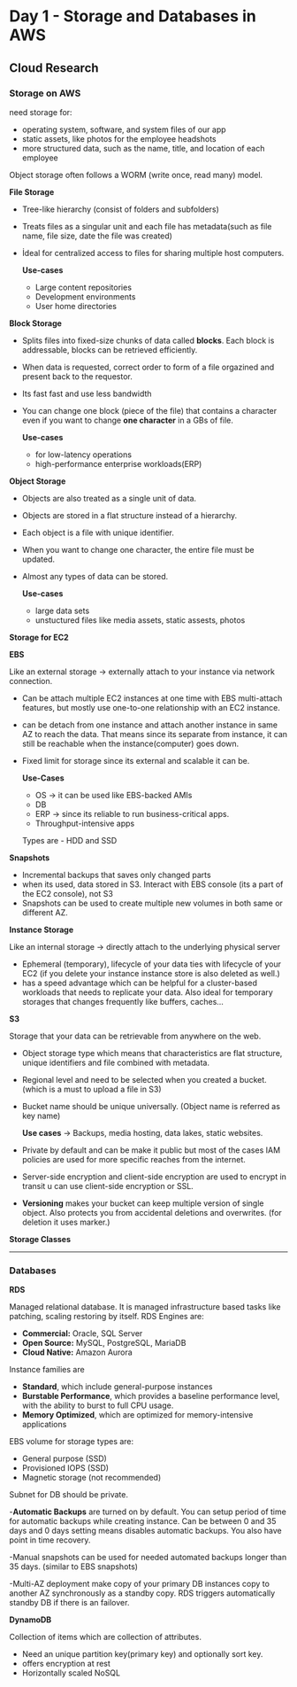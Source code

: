 <!-- This is a template you can use for quick progress days. It removes a lot of the steps we encourage you to share in the longer template 000-DAY-ARTICLE-LONG-TEMPLATE.MD-->

# Day 1 - Storage and Databases in AWS

## Cloud Research

### **Storage on AWS**

need storage for:

- operating system, software, and system files of our app
- static assets, like photos for the employee headshots
- more structured data, such as the name, title, and location of each employee

Object storage often follows a WORM (write once, read many) model.

**File Storage**

- Tree-like hierarchy (consist of folders and subfolders)
- Treats files as a singular unit and each file has metadata(such as file name, file size, date the file was created)
- İdeal for centralized access to files for sharing multiple host computers.
    
    **Use-cases**
    
    - Large content repositories
    - Development environments
    - User home directories

**Block Storage**

- Splits files into fixed-size chunks of data called **blocks**. Each block is addressable, blocks can be retrieved efficiently.
- When data is requested, correct order to form of a file orgazined and present back to the requestor.
- Its fast fast and use less bandwidth
- You can change one block (piece of the file) that contains a character even if you want to change **one character** in a GBs of file.
    
    **Use-cases**
    
    - for low-latency operations
    - high-performance enterprise workloads(ERP)

**Object Storage**

- Objects are also treated as a single unit of data.
- Objects are stored in a flat structure instead of a hierarchy.
- Each object is a file with unique identifier.
- When you want to change one character, the entire file must be updated.
- Almost any types of data can be stored.
    
    **Use-cases**
    
    - large data sets
    - unstuctured files like media assets, static assests, photos
    

**Storage for EC2**

**EBS**

Like an external storage → externally attach to your instance via network connection.

- Can be attach multiple EC2 instances at one time with EBS multi-attach features, but mostly use one-to-one relationship with an EC2 instance.
- can be detach from one instance and attach another instance in same AZ to reach the data. That means since its separate from instance, it can still be reachable when the instance(computer) goes down.
- Fixed limit for storage since its external and scalable it can be.
    
    **Use-Cases**
    
    - OS → it can be used like EBS-backed AMIs
    - DB
    - ERP → since its reliable to run business-critical apps.
    - Throughput-intensive apps
    
    Types are  - HDD and SSD
    

**Snapshots**

- Incremental backups that saves only changed parts
- when its used, data stored in S3. Interact with EBS console (its a part of the EC2 console), not S3
- Snapshots can be used to create multiple new volumes in both same or different AZ.

**Instance Storage**

 Like an internal storage → directly attach to the underlying physical server

- Ephemeral (temporary), lifecycle of your data ties with lifecycle of your EC2 (if you delete your instance instance store is also deleted as well.)
- has a speed advantage which can be helpful for a cluster-based workloads that needs to replicate your data. Also ideal for temporary storages that changes frequently like buffers, caches…

**S3**

Storage that your data can be retrievable from anywhere on the web.

- Object storage type which means that characteristics are flat structure, unique identifiers and file combined with metadata.
- Regional level and need to be selected when you created a bucket. (which is a must to upload a file in S3)
- Bucket name should be unique universally. (Object name is referred as key name)
    
    **Use cases** → Backups, media hosting, data lakes, static websites.
    
- Private by default and can be make it public but most of the cases IAM policies are used for more specific reaches from the internet.
- Server-side encryption and client-side encryption are used to encrypt in transit u can use client-side encryption or SSL.
- **Versioning** makes your bucket can keep multiple version of single object. Also protects you from accidental deletions and overwrites. (for deletion it uses marker.)

**Storage Classes**

------------
### **Databases**

**RDS**

Managed relational database. It is managed infrastructure based tasks like patching, scaling restoring by itself. 
RDS Engines are:

- **Commercial:** Oracle, SQL Server
- **Open Source:** MySQL, PostgreSQL, MariaDB
- **Cloud Native:** Amazon Aurora

Instance families are

- **Standard**, which include general-purpose instances
- **Burstable Performance**, which provides a baseline performance level, with the ability to burst to full CPU usage.
- **Memory Optimized**, which are optimized for memory-intensive applications

EBS volume for storage types are:

- General purpose (SSD)
- Provisioned IOPS (SSD)
- Magnetic storage (not recommended)

Subnet for DB should be private.

-**Automatic Backups** are turned on by default. You can setup period of time for automatic backups while creating instance. Can be between 0 and 35 days and 0 days setting means disables automatic backups. You also have point in time recovery.

-Manual snapshots can be used for needed automated backups longer than 35 days. (similar to EBS snapshots)

-Multi-AZ deployment make copy of your primary DB instances copy to another AZ synchronously as a standby copy. RDS triggers automatically standby DB if there is an failover.

**DynamoDB**

Collection of items which are collection of attributes. 

- Need an unique partition key(primary key) and optionally sort key.
- offers encryption at rest
- Horizontally scaled NoSQL

